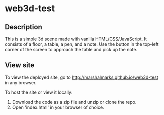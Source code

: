 # web3d-test

## Description

This is a simple 3d scene made with vanilla HTML/CSS/JavaScript. It consists of a floor, a table, a pen, and a note. Use the button in the top-left corner of the screen to approach the table and pick up the note.

## View site

To view the deployed site, go to http://marshalmarks.github.io/web3d-test in any browser.

To host the site or view it locally:

1. Download the code as a zip file and unzip or clone the repo.
2. Open 'index.html' in your browser of choice.